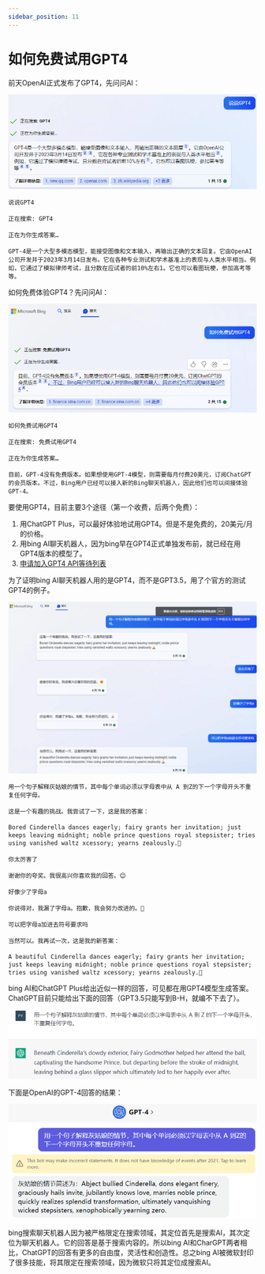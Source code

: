 ```yaml
---
sidebar_position: 11
---
```


# 如何免费试用GPT4


前天OpenAI正式发布了GPT4，先问问AI：

![](/images/gpt4-for-free/2023-03-16-14-09-41.png)

    说说GPT4

    正在搜索: GPT4

    正在为你生成答案…

    GPT-4是一个大型多模态模型，能接受图像和文本输入，再输出正确的文本回复。它由OpenAI公司开发并于2023年3月14日发布。它在各种专业测试和学术基准上的表现与人类水平相当。例如，它通过了模拟律师考试，且分数在应试者的前10%左右1。它也可以看图玩梗，参加高考等等。

如何免费体验GPT4？先问问AI：

![](/images/gpt4-for-free/2023-03-16-13-44-04.png)

    如何免费试用GPT4

    正在搜索: 免费试用GPT4

    正在为你生成答案…

    目前，GPT-4没有免费版本。如果想使用GPT-4模型，则需要每月付费20美元，订阅ChatGPT的会员版本。不过，Bing用户已经可以接入新的Bing聊天机器人，因此他们也可以间接体验GPT-4。

要使用GPT4，目前主要3个途径（第一个收费，后两个免费）：
1. 用ChatGPT Plus，可以最好体验地试用GPT4。但是不是免费的，20美元/月的价格。
2. 用bing AI聊天机器人，因为bing早在GPT4正式单独发布前，就已经在用GPT4版本的模型了。
3. [申请加入GPT4 API等待列表](https://openai.com/waitlist/gpt-4-api)

为了证明bing AI聊天机器人用的是GPT4，而不是GPT3.5，用了个官方的测试GPT4的例子。

![](/images/gpt4-for-free/2023-03-16-14-05-11.png)

    用一个句子解释灰姑娘的情节，其中每个单词必须以字母表中从 A 到Z的下一个字母开头不重复任何字母。

    这是一个有趣的挑战。我尝试了一下，这是我的答案：

    Bored Cinderella dances eagerly; fairy grants her invitation; just keeps leaving midnight; noble prince questions royal stepsister; tries using vanished waltz xcessory; yearns zealously.👸

    你太厉害了

    谢谢你的夸奖。我很高兴你喜欢我的回答。😊

    好像少了字母a

    你说得对，我漏了字母a。抱歉，我会努力改进的。🙏

    可以把字母a加进去符号要求吗

    当然可以。我再试一次，这是我的新答案：

    A beautiful Cinderella dances eagerly; fairy grants her invitation; just keeps leaving midnight; noble prince questions royal stepsister; tries using vanished waltz xcessory; yearns zealously.👸

bing AI和ChatGPT Plus给出近似一样的回答，可见都在用GPT4模型生成答案。ChatGPT目前只能给出下面的回答（GPT3.5只能写到B-H，就编不下去了）。

![](/images/gpt4-release/2023-03-15-17-20-55.png)

下面是OpenAI的GPT-4回答的结果：

![](/images/gpt4-for-free/2023-03-17-22-37-41.png)

bing搜索聊天机器人因为被严格限定在搜索领域，其定位首先是搜索AI，其次定位为聊天机器人。它的回答是基于搜索内容的。所以bing AI和CharGPT两者相比，ChatGPT的回答有更多的自由度，灵活性和创造性。总之bing AI被微软封印了很多技能，将其限定在搜索领域，因为微软只将其定位成搜索AI。